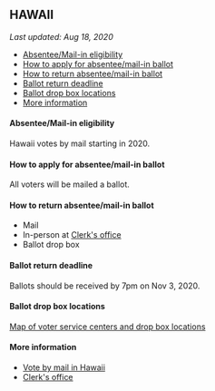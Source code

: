 ## HAWAII

*Last updated: Aug 18, 2020*

* [Absentee/Mail-in eligibility](#absenteemail-in-eligibility)
* [How to apply for absentee/mail-in ballot](#how-to-apply-for-absenteemail-in-ballot)
* [How to return absentee/mail-in ballot](#how-to-return-absenteemail-in-ballot)
* [Ballot return deadline](#ballot-return-deadline)
* [Ballot drop box locations](#ballot-drop-box-locations)
* [More information](#more-information)


#### Absentee/Mail-in eligibility
Hawaii votes by mail starting in 2020.

#### How to apply for absentee/mail-in ballot
All voters will be mailed a ballot.


#### How to return absentee/mail-in ballot
* Mail
* In-person at [Clerk's office](https://elections.hawaii.gov/resources/county-election-divisions/)
* Ballot drop box


#### Ballot return deadline
Ballots should be received by 7pm on Nov 3, 2020.


#### Ballot drop box locations
[Map of voter service centers and drop box locations](https://histategis.maps.arcgis.com/apps/MapSeries/index.html?appid=40a88743b85b4fbfb8cf6128bacfedcf)

#### More information
* [Vote by mail in Hawaii](https://elections.hawaii.gov/hawaii-votes-by-mail/)
* [Clerk's office](https://elections.hawaii.gov/resources/county-election-divisions/)

